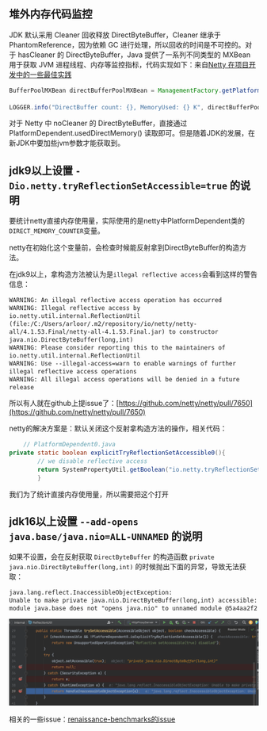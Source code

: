 ## 堆外内存代码监控

JDK 默认采用 Cleaner 回收释放 DirectByteBuffer，Cleaner 继承于 PhantomReference，因为依赖 GC 进行处理，所以回收的时间是不可控的。对于 hasCleaner 的 DirectByteBuffer，Java 提供了一系列不同类型的 MXBean 用于获取 JVM 进程线程、内存等监控指标，代码实现如下：来自[Netty 在项目开发中的一些最佳实践](https://learn.lianglianglee.com/%E4%B8%93%E6%A0%8F/Netty%20%E6%A0%B8%E5%BF%83%E5%8E%9F%E7%90%86%E5%89%96%E6%9E%90%E4%B8%8E%20RPC%20%E5%AE%9E%E8%B7%B5-%E5%AE%8C/30%20%20%E5%AE%9E%E8%B7%B5%E6%80%BB%E7%BB%93%EF%BC%9ANetty%20%E5%9C%A8%E9%A1%B9%E7%9B%AE%E5%BC%80%E5%8F%91%E4%B8%AD%E7%9A%84%E4%B8%80%E4%BA%9B%E6%9C%80%E4%BD%B3%E5%AE%9E%E8%B7%B5.md)

```java
BufferPoolMXBean directBufferPoolMXBean = ManagementFactory.getPlatformMXBeans(BufferPoolMXBean.class).get(0);

LOGGER.info("DirectBuffer count: {}, MemoryUsed: {} K", directBufferPoolMXBean.getCount(), directBufferPoolMXBean.getMemoryUsed()/1024);
```

对于 Netty 中 noCleaner 的 DirectByteBuffer，直接通过 PlatformDependent.usedDirectMemory() 读取即可。但是随着JDK的发展，在新JDK中要加些jvm参数才能获取到。

## jdk9以上设置 `-Dio.netty.tryReflectionSetAccessible=true` 的说明

要统计netty直接内存使用量，实际使用的是netty中PlatformDependent类的`DIRECT_MEMORY_COUNTER`变量。

netty在初始化这个变量前，会检查时候能反射拿到DirectByteBuffer的构造方法。

在jdk9以上，拿构造方法被认为是`illegal reflective access`会看到这样的警告信息：

```shell
WARNING: An illegal reflective access operation has occurred
WARNING: Illegal reflective access by io.netty.util.internal.ReflectionUtil (file:/C:/Users/arloor/.m2/repository/io/netty/netty-all/4.1.53.Final/netty-all-4.1.53.Final.jar) to constructor java.nio.DirectByteBuffer(long,int)
WARNING: Please consider reporting this to the maintainers of io.netty.util.internal.ReflectionUtil
WARNING: Use --illegal-access=warn to enable warnings of further illegal reflective access operations
WARNING: All illegal access operations will be denied in a future release
```

所以有人就在github上提issue了：[https://github.com/netty/netty/pull/7650](https://github.com/netty/netty/pull/7650)

netty的解决方案是：默认关闭这个反射拿构造方法的操作，相关代码：

```java
    // PlatformDependent0.java
private static boolean explicitTryReflectionSetAccessible0(){
        // we disable reflective access
        return SystemPropertyUtil.getBoolean("io.netty.tryReflectionSetAccessible",javaVersion()< 9);
        }
```

我们为了统计直接内存使用量，所以需要把这个打开

## jdk16以上设置 `--add-opens java.base/java.nio=ALL-UNNAMED` 的说明

如果不设置，会在反射获取 `DirectByteBuffer` 的构造函数 `private java.nio.DirectByteBuffer(long,int)` 的时候抛出下面的异常，导致无法获取：

```shell
java.lang.reflect.InaccessibleObjectException: 
Unable to make private java.nio.DirectByteBuffer(long,int) accessible: 
module java.base does not "opens java.nio" to unnamed module @5a4aa2f2
```

![](/directByteBufferConstructor.png)

相关的一些issue：[renaissance-benchmarks的issue](https://github.com/renaissance-benchmarks/renaissance/issues/241)
